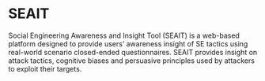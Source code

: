 # SEAIT
Social Engineering Awareness and Insight Tool (SEAIT) is a web-based platform designed to provide users’ awareness insight of SE tactics using real-world scenario closed-ended questionnaires. SEAIT provides insight on attack tactics, cognitive biases and persuasive principles used by attackers to exploit their targets.
